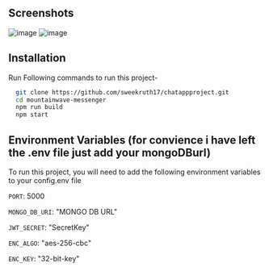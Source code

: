 ## Screenshots
![image](https://github.com/sweekruth17/chatappproject/assets/55882537/345f4b8a-9f03-4f4e-991d-dbade4b52f63)
![image](https://github.com/sweekruth17/chatappproject/assets/55882537/6de528b5-8384-48bf-b394-6152ffffcc74)

## Installation

Run Following commands to run this project-

```bash
  git clone https://github.com/sweekruth17/chatappproject.git
  cd mountainwave-messenger
  npm run build
  npm start
```


## Environment Variables (for convience i have left the .env file just add your mongoDBurl)

To run this project, you will need to add the following environment variables to your config.env file

`PORT`: 5000

`MONGO_DB_URI`: "MONGO DB URL"

`JWT_SECRET`: "SecretKey"

`ENC_ALGO`: "aes-256-cbc"

`ENC_KEY`: "32-bit-key"
